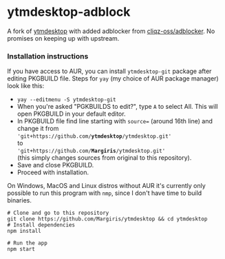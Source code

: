 # ytmdesktop-adblock

A fork of [ytmdesktop](https://github.com/ytmdesktop/ytmdesktop) with added adblocker from [cliqz-oss/adblocker](https://github.com/cliqz-oss/adblocker).
No promises on keeping up with upstream.

### Installation instructions

If you have access to AUR, you can install `ytmdesktop-git` package after editing PKGBUILD file.
Steps for `yay` (my choice of AUR package manager) look like this:

- `yay --editmenu -S ytmdesktop-git`
- When you're asked "PGKBUILDS to edit?", type `A` to select All. This will open PKGBUILD in your default editor.
- In PKGBUILD file find line starting with `source=` (around 16th line) and change it from <br> `'git+https://github.com/`**`ytmdesktop`**`/ytmdesktop.git'` <br> to <br> `'git+https://github.com/`**`Margiris`**`/ytmdesktop.git'` <br> (this simply changes sources from original to this repository).
- Save and close PKGBUILD.
- Proceed with installation.

On Windows, MacOS and Linux distros without AUR it's currently only possible to run this program with `nmp`, since I don't have time to build binaries.

```language:bash
# Clone and go to this repository
git clone https://github.com/Margiris/ytmdesktop && cd ytmdesktop
# Install dependencies
npm install

# Run the app
npm start
```

